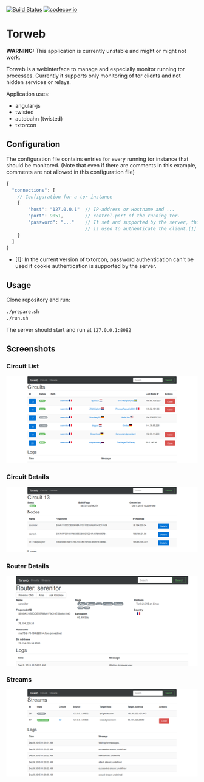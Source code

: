 [![Build Status](https://travis-ci.org/coffeemakr/torweb.svg)](https://travis-ci.org/coffeemakr/torweb) 
[![codecov.io](https://codecov.io/github/coffeemakr/torweb/coverage.svg?branch=master)](https://codecov.io/github/coffeemakr/torweb?branch=master)

# Torweb

**WARNING:** This application is currently unstable and might or might not work.


Torweb is a webinterface to manage and especially monitor running tor processes.
Currently it supports only monitoring of tor clients and not hidden services or relays.


Application uses:
 * angular-js
 * twisted
 * autobahn (twisted)
 * txtorcon

## Configuration
The configuration file contains entries for every running tor instance that should be monitored.
(Note that even if there are comments in this example, comments are not allowed in this configuration file)
```js
{
  "connections": [
    // Configuration for a tor instance
    {
        "host": "127.0.0.1"  // IP-address or Hostname and ...
        "port": 9051,        // control-port of the running tor.
        "password": "..."    // If set and supported by the server, this password
                             // is used to authenticate the client.[1]
    }
  ]
}
```
* [1]: In the current version of txtorcon, password authentication can't be used if cookie authentication is supported by the server. 


## Usage
Clone repository and run:
```sh
./prepare.sh
./run.sh
```
The server should start and run at `127.0.0.1:8082`

## Screenshots
### Circuit List 
![Screenshot Circuit List](screenshot_circuits.png)

### Circuit Details 
![Screenshot Circuit Details](screenshot_circuit.png)

### Router Details
![Screenshot Circuit List](screenshot_router.png)

### Streams
![Screenshot Circuit List](screenshot_streams.png)
